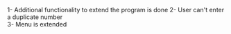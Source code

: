 1- Additional functionality to extend the program is done
2- User can't enter a duplicate number  
3- Menu is extended
